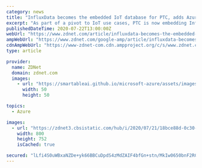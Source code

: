 ```yaml
---
category: news
title: "InfluxData becomes the embedded IoT database for PTC, adds Azure support"
excerpt: "As part of a pivot to IoT use cases, PTC is now embedding InfluxData’s time series database in its ThingWorx IoT. More than coincidentally, the Influx Data Cloud has rounded out its cloud support with general availability on Azure."
publishedDateTime: 2020-07-22T13:00:00Z
webUrl: "https://www.zdnet.com/article/influxdata-becomes-the-embedded-iot-database-for-ptc-adds-azure-support/"
ampWebUrl: "https://www.zdnet.com/google-amp/article/influxdata-becomes-the-embedded-iot-database-for-ptc-adds-azure-support/"
cdnAmpWebUrl: "https://www-zdnet-com.cdn.ampproject.org/c/s/www.zdnet.com/google-amp/article/influxdata-becomes-the-embedded-iot-database-for-ptc-adds-azure-support/"
type: article

provider:
  name: ZDNet
  domain: zdnet.com
  images:
    - url: "https://smartableai.github.io/microsoft-azure/assets/images/organizations/zdnet.com-50x50.jpg"
      width: 50
      height: 50

topics:
  - Azure

images:
  - url: "https://zdnet3.cbsistatic.com/hub/i/2020/07/21/18bce88d-0c30-4726-966e-143deffbeb63/iiot.png"
    width: 800
    height: 752
    isCached: true

secured: "lLfi4S0uWBxaNZDe+yk66BBCuDpdS4zMdZAIF4bfGn+stn/MkIw0650bnF2RCv0udXrrPidCr/hTO2ivSMpuXz/w58XGmEwRYuc0Xp8dBg4yJlr3oC/uh2BDRCs/mK3pL0c16MggAcLSBauloX1o9OkEAQqUo7A93ZcsXSEIEkm+WXSiXCBd1qN/JP/1WA3UBJ6aDt16Z9bH7zln95lgLwl2sTCQ3NI9Y/DogAZ+gOf/30KYNwG23ECEGNw7oTMrbnY4pRPTJekEAxgRjozX5pJXIitfwdhJUvKMuxU0vg+KAHX27FQ1jeb3UFxvvPgnxPR2UFgp602ZHrSNpFuAWQ==;HsiTb3o5OnySv+jb3Lry9w=="
---
```


